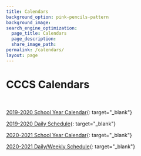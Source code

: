 ```yaml
---
title: Calendars
background_option: pink-pencils-pattern
background_image:
search_engine_optimization:
  page_title: Calendars
  page_description:
  share_image_path:
permalink: /calendars/
layout: page
---
```


# CCCS Calendars

&nbsp;

[2019-2020 School Year Calendar](https://docs.google.com/spreadsheets/d/1Ewz3xCGsuYn3WLjI5zDvh0lvIplk1dfAtIHllM3EUBs/edit?usp=sharing){: target="_blank"}

[2019-2020 Daily Schedule](https://docs.google.com/spreadsheets/d/1q9wMFUXBDQkaawyyYYye0D8Y1zBdzR9LLo3B2Tj4xLY/edit?usp=sharing){: target="_blank"}

[2020-2021 School Year Calendar](https://docs.google.com/spreadsheets/d/13d8wFva8wP6c2BTw5NwBTy9fK6W0YGF7JPABNS0jszk/edit?usp=sharing){: target="_blank"}

[2020-2021 Daily/Weekly Schedule](https://docs.google.com/spreadsheets/d/1CSGVRP0GzI7lg9Altf25vGVA8HEf8m3bRVGNZuZoKsI/edit?usp=sharing){: target="_blank"}

&nbsp;